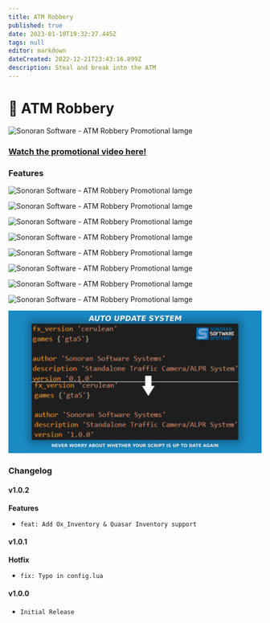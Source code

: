 ```yaml
---
title: ATM Robbery
published: true
date: 2023-01-10T19:32:27.445Z
tags: null
editor: markdown
dateCreated: 2022-12-21T23:43:16.899Z
description: Steal and break into the ATM
---
```


# 🏧 ATM Robbery



![Sonoran Software - ATM Robbery Promotional Iamge](../../atm-robbery/atm\_large.png)

### [Watch the promotional video here!](https://youtu.be/2Z6FepWQM2E)

### Features

![Sonoran Software - ATM Robbery Promotional Iamge](../../atm-robbery/atm\_mini\_games.png)

![Sonoran Software - ATM Robbery Promotional Iamge](../../atm-robbery/model\_interaction.png)

![Sonoran Software - ATM Robbery Promotional Iamge](../../atm-robbery/livemap\_integration\_1.png)

![Sonoran Software - ATM Robbery Promotional Iamge](../../atm-robbery/cad\_911\_int.png)

![Sonoran Software - ATM Robbery Promotional Iamge](../../atm-robbery/in\_game\_blips.png)

![Sonoran Software - ATM Robbery Promotional Iamge](../../atm-robbery/discord\_webhooks.png)

![Sonoran Software - ATM Robbery Promotional Iamge](../../atm-robbery/easy\_to\_translate.png)

![Sonoran Software - ATM Robbery Promotional Iamge](../../atm-robbery/gun\_placement.png)

![Sonoran Software - ATM Robbery Promotional Iamge](../../speed-camera/auto-update-feature.png)

### Changelog

#### v1.0.2

**Features**

* `feat: Add Ox_Inventory & Quasar Inventory support`

#### v1.0.1

**Hotfix**

* `fix: Typo in config.lua`

#### v1.0.0

* `Initial Release`
